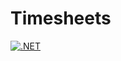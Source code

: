 # Timesheets
[![.NET](https://github.com/PlayVirtul/Timesheets/actions/workflows/dotnet.yml/badge.svg)](https://github.com/PlayVirtul/Timesheets/actions/workflows/dotnet.yml)